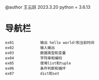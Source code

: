 @author 王云跃 2023.3.20 python = 3.6.13

# 导航栏
    ex01            输出 hello world!和当前时间
    ex02            输入输出
    ex03            数据类型和变量
    ex04            字符串和编码
    ex05            使用list和tuple
    ex06            条件判断和循环
    ex07            dict和set